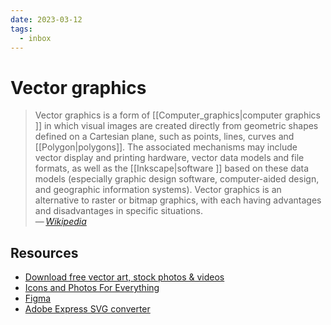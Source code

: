 ```yaml
---
date: 2023-03-12
tags:
  - inbox
---
```


# Vector graphics

> Vector graphics is a form of [[Computer_graphics|computer graphics ]] in which
> visual images are created directly from geometric shapes defined on a
> Cartesian plane, such as points, lines, curves and [[Polygon|polygons]]. The
> associated mechanisms may include vector display and printing hardware, vector
> data models and file formats, as well as the [[Inkscape|software ]] based on
> these data models (especially graphic design software, computer-aided design,
> and geographic information systems). Vector graphics is an alternative to
> raster or bitmap graphics, with each having advantages and disadvantages in
> specific situations.\
> — <cite>[Wikipedia](https://en.wikipedia.org/wiki/Vector_graphics)</cite>

## Resources

- [Download free vector art, stock photos & videos](https://www.vecteezy.com/)
- [Icons and Photos For Everything](https://thenounproject.com/)
- [Figma](https://www.figma.com/)
- [Adobe Express SVG converter](https://express.adobe.com/tools/convert-to-svg)
